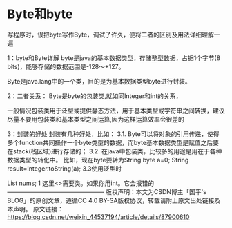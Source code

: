 # Byte和byte

写程序时，误把byte写作Byte，调试了许久，便将二者的区别及用法详细理解一遍

1：byte和Byte详解
byte是java的基本数据类型，存储整型数据，占据1个字节(8 bits)，能够存储的数据范围是-128～+127。

Byte是java.lang中的一个类，目的是为基本数据类型byte进行封装。

2：二者关系：
Byte是byte的包装类,就如同Integer和int的关系，

一般情况包装类用于泛型或提供静态方法，用于基本类型或字符串之间转换，建议尽量不要用包装类和基本类型之间运算,因为这样运算效率会很差的

3：封装的好处
封装有几种好处，比如：
3.1. Byte可以将对象的引用传递，使得多个function共同操作一个byte类型的数据，而byte基本数据类型是赋值之后要在stack(栈区域)进行存储的；
3.2. 在java中包装类，比较多的用途是用在于各种数据类型的转化中。
比如，现在byte要转为String
byte a=0;
String result=Integer.toString(a);
3.3使用泛型时

 List<Integer> nums;
1
这里<>需要类。如果你用int。它会报错的
————————————————
版权声明：本文为CSDN博主「国平's BLOG」的原创文章，遵循CC 4.0 BY-SA版权协议，转载请附上原文出处链接及本声明。
原文链接：https://blog.csdn.net/weixin_44537194/article/details/87900610
